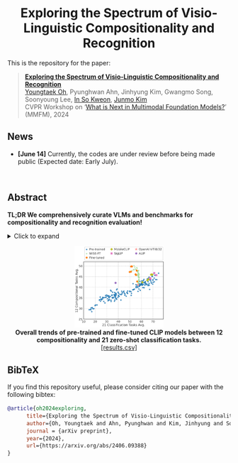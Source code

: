 # <div align="center">Exploring the Spectrum of Visio-Linguistic Compositionality and Recognition<div> 

This is the repository for the paper:
> <a href="https://arxiv.org/abs/2406.09388"><b>Exploring the Spectrum of Visio-Linguistic Compositionality and Recognition</b></a><br />
> [Youngtaek Oh](https://ytaek-oh.github.io), Pyunghwan Ahn, Jinhyung Kim, Gwangmo Song, Soonyoung
Lee, [In So Kweon](http://rcv.kaist.ac.kr/), [Junmo Kim](http://siit.kaist.ac.kr/)
> <br />CVPR Workshop on ‘<a href="https://sites.google.com/view/2nd-mmfm-workshop/" target="_blank">What is Next in Multimodal Foundation Models?</a>’ (MMFM), 2024

## News 
- **[June 14]** Currently, the codes are under review before being made public (Expected date: Early July).
<br />

## Abstract
**TL;DR We comprehensively curate VLMs and benchmarks for compositionality and recognition evaluation!**
<details><summary>Click to expand</summary>
<p>Vision and language models (VLMs) such as CLIP have showcased remarkable
zero-shot recognition abilities yet face challenges in visio-linguistic
compositionality, particularly in linguistic comprehension and fine-grained
image-text alignment.
</p>  
<p>This paper explores the intricate relationship between
compositionality and recognition -- two pivotal aspects of VLM capability. We
conduct a comprehensive evaluation of existing VLMs, covering both pre-training
approaches aimed at recognition and the fine-tuning methods designed to improve
compositionality. Our evaluation employs 12 benchmarks for compositionality,
along with 21 zero-shot classification and two retrieval benchmarks for
recognition.</p> <p>
In our analysis from 274 CLIP model checkpoints, we reveal
patterns and trade-offs that emerge between compositional understanding and
recognition accuracy. Ultimately, this necessitates strategic efforts towards
developing models that improve both capabilities, as well as the meticulous
formulation of benchmarks for compositionality.</p>
</details>

<p align='center'>
  <img width='40%' src='./assets/figure1.png'/> <br />
<b>
Overall trends of pre-trained and fine-tuned CLIP models between 12 compositionality and 21 zero-shot classification tasks.
</b> <br />
  <a href="./results.csv">[results.csv]</a>
</p>


## BibTeX
If you find this repository useful, please consider citing our paper with the following bibtex:
```bibtex
@article{oh2024exploring,
      title={Exploring the Spectrum of Visio-Linguistic Compositionality and Recognition}, 
      author={Oh, Youngtaek and Ahn, Pyunghwan and Kim, Jinhyung and Song, Gwangmo and Lee, Soonyoung and Kweon, In So and Kim, Junmo},
      journal = {arXiv preprint},
      year={2024},
      url={https://arxiv.org/abs/2406.09388}
}
```
